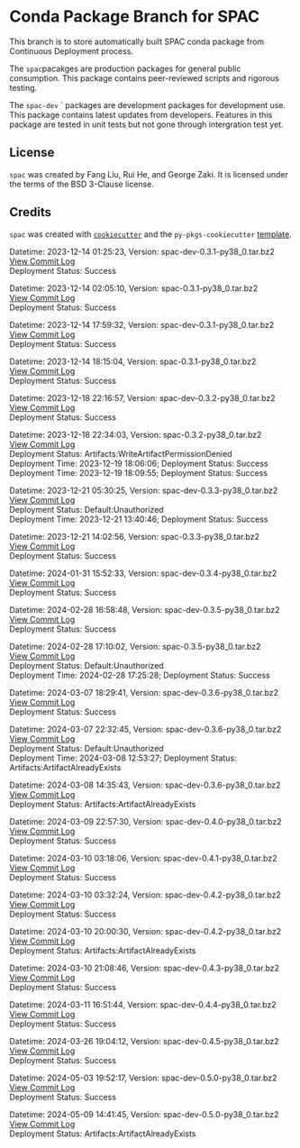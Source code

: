 # Conda Package Branch for SPAC

This branch is to store automatically built SPAC conda package from Continuous Deployment process.

The `spac`pacakges are production packages for general public consumption. This package contains peer-reviewed scripts and rigorous testing.

The `spac-dev` ` packages are development packages for development use. This package contains latest updates from developers. Features in this package are tested in unit tests but not gone through intergration test yet. 


## License

`spac` was created by Fang Liu, Rui He, and George Zaki. It is licensed under the terms of the BSD 3-Clause license.

## Credits

`spac` was created with [`cookiecutter`](https://cookiecutter.readthedocs.io/en/latest/) and the `py-pkgs-cookiecutter` [template](https://github.com/py-pkgs/py-pkgs-cookiecutter).

Datetime: 2023-12-14 01:25:23, Version:  spac-dev-0.3.1-py38_0.tar.bz2
<br>[View Commit Log](Commit_Log_spac-dev-0.3.1-py38_0.log)
<br>Deployment Status: Success

Datetime: 2023-12-14 02:05:10, Version:  spac-0.3.1-py38_0.tar.bz2
<br>[View Commit Log](Commit_Log_spac-0.3.1-py38_0.log)
<br>Deployment Status: Success

Datetime: 2023-12-14 17:59:32, Version:  spac-dev-0.3.1-py38_0.tar.bz2
<br>[View Commit Log](Commit_Log_spac-dev-0.3.1-py38_0.log)
<br>Deployment Status: Success

Datetime: 2023-12-14 18:15:04, Version:  spac-0.3.1-py38_0.tar.bz2
<br>[View Commit Log](Commit_Log_spac-0.3.1-py38_0.log)
<br>Deployment Status: Success

Datetime: 2023-12-18 22:16:57, Version:  spac-dev-0.3.2-py38_0.tar.bz2
<br>[View Commit Log](Commit_Log_spac-dev-0.3.2-py38_0.log)
<br>Deployment Status: Success

Datetime: 2023-12-18 22:34:03, Version:  spac-0.3.2-py38_0.tar.bz2
<br>[View Commit Log](Commit_Log_spac-0.3.2-py38_0.log)
<br>Deployment Status: Artifacts:WriteArtifactPermissionDenied
<br>Deployment Time: 2023-12-19 18:06:06; Deployment Status: Success
<br>Deployment Time: 2023-12-19 18:09:55; Deployment Status: Success

Datetime: 2023-12-21 05:30:25, Version:  spac-dev-0.3.3-py38_0.tar.bz2
<br>[View Commit Log](Commit_Log_spac-dev-0.3.3-py38_0.log)
<br>Deployment Status: Default:Unauthorized
<br>Deployment Time: 2023-12-21 13:40:46; Deployment Status: Success

Datetime: 2023-12-21 14:02:56, Version:  spac-0.3.3-py38_0.tar.bz2
<br>[View Commit Log](Commit_Log_spac-0.3.3-py38_0.log)
<br>Deployment Status: Success

Datetime: 2024-01-31 15:52:33, Version:  spac-dev-0.3.4-py38_0.tar.bz2
<br>[View Commit Log](Commit_Log_spac-dev-0.3.4-py38_0.log)
<br>Deployment Status: Success

Datetime: 2024-02-28 16:58:48, Version:  spac-dev-0.3.5-py38_0.tar.bz2
<br>[View Commit Log](Commit_Log_spac-dev-0.3.5-py38_0.log)
<br>Deployment Status: Success

Datetime: 2024-02-28 17:10:02, Version:  spac-0.3.5-py38_0.tar.bz2
<br>[View Commit Log](Commit_Log_spac-0.3.5-py38_0.log)
<br>Deployment Status: Default:Unauthorized
<br>Deployment Time: 2024-02-28 17:25:28; Deployment Status: Success

Datetime: 2024-03-07 18:29:41, Version:  spac-dev-0.3.6-py38_0.tar.bz2
<br>[View Commit Log](Commit_Log_spac-dev-0.3.6-py38_0.log)
<br>Deployment Status: Success

Datetime: 2024-03-07 22:32:45, Version:  spac-dev-0.3.6-py38_0.tar.bz2
<br>[View Commit Log](Commit_Log_spac-dev-0.3.6-py38_0.log)
<br>Deployment Status: Default:Unauthorized
<br>Deployment Time: 2024-03-08 12:53:27; Deployment Status: Artifacts:ArtifactAlreadyExists

Datetime: 2024-03-08 14:35:43, Version:  spac-dev-0.3.6-py38_0.tar.bz2
<br>[View Commit Log](Commit_Log_spac-dev-0.3.6-py38_0.log)
<br>Deployment Status: Artifacts:ArtifactAlreadyExists

Datetime: 2024-03-09 22:57:30, Version:  spac-dev-0.4.0-py38_0.tar.bz2
<br>[View Commit Log](Commit_Log_spac-dev-0.4.0-py38_0.log)
<br>Deployment Status: Success

Datetime: 2024-03-10 03:18:06, Version:  spac-dev-0.4.1-py38_0.tar.bz2
<br>[View Commit Log](Commit_Log_spac-dev-0.4.1-py38_0.log)
<br>Deployment Status: Success

Datetime: 2024-03-10 03:32:24, Version:  spac-dev-0.4.2-py38_0.tar.bz2
<br>[View Commit Log](Commit_Log_spac-dev-0.4.2-py38_0.log)
<br>Deployment Status: Success

Datetime: 2024-03-10 20:00:30, Version:  spac-dev-0.4.2-py38_0.tar.bz2
<br>[View Commit Log](Commit_Log_spac-dev-0.4.2-py38_0.log)
<br>Deployment Status: Artifacts:ArtifactAlreadyExists

Datetime: 2024-03-10 21:08:46, Version:  spac-dev-0.4.3-py38_0.tar.bz2
<br>[View Commit Log](Commit_Log_spac-dev-0.4.3-py38_0.log)
<br>Deployment Status: Success

Datetime: 2024-03-11 16:51:44, Version:  spac-dev-0.4.4-py38_0.tar.bz2
<br>[View Commit Log](Commit_Log_spac-dev-0.4.4-py38_0.log)
<br>Deployment Status: Success

Datetime: 2024-03-26 19:04:12, Version:  spac-dev-0.4.5-py38_0.tar.bz2
<br>[View Commit Log](Commit_Log_spac-dev-0.4.5-py38_0.log)
<br>Deployment Status: Success

Datetime: 2024-05-03 19:52:17, Version:  spac-dev-0.5.0-py38_0.tar.bz2
<br>[View Commit Log](Commit_Log_spac-dev-0.5.0-py38_0.log)
<br>Deployment Status: Success

Datetime: 2024-05-09 14:41:45, Version:  spac-dev-0.5.0-py38_0.tar.bz2
<br>[View Commit Log](Commit_Log_spac-dev-0.5.0-py38_0.log)
<br>Deployment Status: Artifacts:ArtifactAlreadyExists
